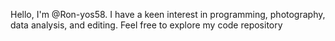 Hello, I'm @Ron-yos58.
I have a keen interest in programming, photography, data analysis, and editing.
Feel free to explore my code repository

<!---
Ron-yos58/Ron-yos58 is a ✨ special ✨ repository because its `README.md` (this file) appears on your GitHub profile.
You can click the Preview link to take a look at your changes.
--->
